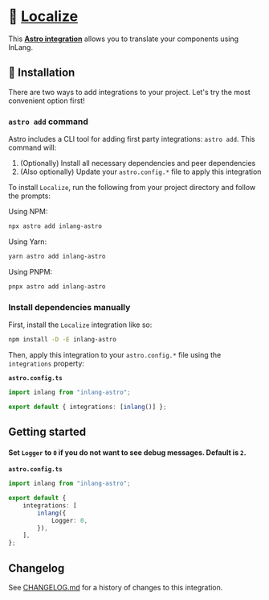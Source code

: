 # 📔 [Localize]

This **[Astro integration][astro-integration]** allows you to translate your
components using InLang.

## 🚀 Installation

There are two ways to add integrations to your project. Let's try the most
convenient option first!

### `astro add` command

Astro includes a CLI tool for adding first party integrations: `astro add`. This
command will:

1. (Optionally) Install all necessary dependencies and peer dependencies
2. (Also optionally) Update your `astro.config.*` file to apply this integration

To install `Localize`, run the following from your project directory and follow
the prompts:

Using NPM:

```sh
npx astro add inlang-astro
```

Using Yarn:

```sh
yarn astro add inlang-astro
```

Using PNPM:

```sh
pnpx astro add inlang-astro
```

### Install dependencies manually

First, install the `Localize` integration like so:

```sh
npm install -D -E inlang-astro
```

Then, apply this integration to your `astro.config.*` file using the
`integrations` property:

**`astro.config.ts`**

```ts
import inlang from "inlang-astro";

export default { integrations: [inlang()] };
```

## Getting started

#### Set `Logger` to `0` if you do not want to see debug messages. Default is `2`.

**`astro.config.ts`**

```ts
import inlang from "inlang-astro";

export default {
	integrations: [
		inlang({
			Logger: 0,
		}),
	],
};
```

[Localize]: HTTPS://NPMJS.Org/inlang-astro
[astro-integration]: HTTPS://docs.astro.build/en/guides/integrations-guide/

## Changelog

See [CHANGELOG.md](CHANGELOG.md) for a history of changes to this integration.
